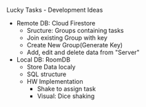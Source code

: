 Lucky Tasks - Development Ideas

- Remote DB: Cloud Firestore
  - Sructure: Groups containing tasks
  - Join existing Group with key
  - Create New Group(Generate Key)
  - Add, edit and delete data from "Server"
- Local DB: RoomDB
    - Store Data localy
    - SQL structure
  - HW Implementation
      - Shake to assign task
      - Visual: Dice shaking
